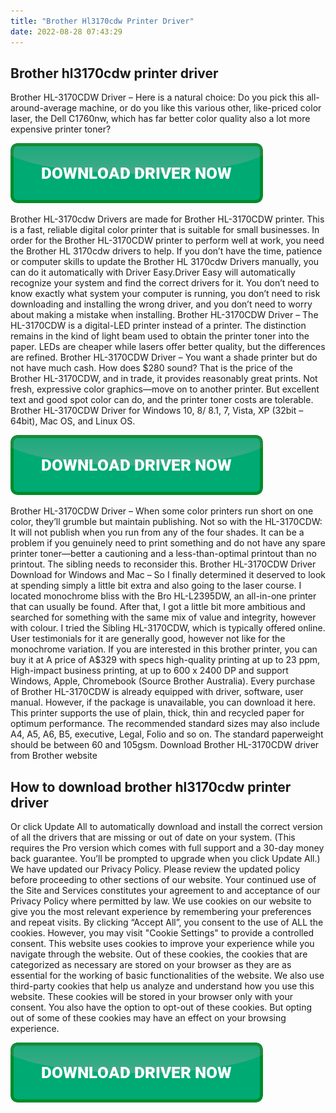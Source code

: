 ```yaml
---
title: "Brother Hl3170cdw Printer Driver"
date: 2022-08-28 07:43:29
---
```


## Brother hl3170cdw printer driver

Brother HL-3170CDW Driver – Here is a natural choice: Do you pick this all-around-average machine, or do you like this various other, like-priced color laser, the Dell C1760nw, which has far better color quality also a lot more expensive printer toner?

[![button](https://github.com/driverbay/driverbay.github.io/blob/main/dlbutton.png?raw=true)](https://printerpatch.com/download-printer-driver)


Brother HL-3170cdw Drivers are made for Brother HL-3170CDW printer. This is a fast, reliable digital color printer that is suitable for small businesses. In order for the Brother HL-3170CDW printer to perform well at work, you need the Brother HL 3170cdw drivers to help.
If you don’t have the time, patience or computer skills to update the Brother HL 3170cdw Drivers manually, you can do it automatically with Driver Easy.Driver Easy will automatically recognize your system and find the correct drivers for it. You don’t need to know exactly what system your computer is running, you don’t need to risk downloading and installing the wrong driver, and you don’t need to worry about making a mistake when installing.
Brother HL-3170CDW Driver – The HL-3170CDW is a digital-LED printer instead of a printer. The distinction remains in the kind of light beam used to obtain the printer toner into the paper. LEDs are cheaper while lasers offer better quality, but the differences are refined.
Brother HL-3170CDW Driver – You want a shade printer but do not have much cash. How does $280 sound? That is the price of the Brother HL-3170CDW, and in trade, it provides reasonably great prints. Not fresh, expressive color graphics—move on to another printer. But excellent text and good spot color can do, and the printer toner costs are tolerable. Brother HL-3170CDW Driver for Windows 10, 8/ 8.1, 7, Vista, XP (32bit – 64bit), Mac OS, and Linux OS.

[![button](https://github.com/driverbay/driverbay.github.io/blob/main/dlbutton.png?raw=true)](https://printerpatch.com/download-printer-driver)


Brother HL-3170CDW Driver – When some color printers run short on one color, they’ll grumble but maintain publishing. Not so with the HL-3170CDW: It will not publish when you run from any of the four shades. It can be a problem if you genuinely need to print something and do not have any spare printer toner—better a cautioning and a less-than-optimal printout than no printout. The sibling needs to reconsider this.
Brother HL-3170CDW Driver Download for Windows and Mac – So I finally determined it deserved to look at spending simply a little bit extra and also going to the laser course. I located monochrome bliss with the Bro HL-L2395DW, an all-in-one printer that can usually be found. After that, I got a little bit more ambitious and searched for something with the same mix of value and integrity, however with colour. I tried the Sibling HL-3170CDW, which is typically offered online. User testimonials for it are generally good, however not like for the monochrome variation.
If you are interested in this brother printer, you can buy it at A price of A$329 with specs high-quality printing at up to 23 ppm, High-impact business printing, at up to 600 x 2400 DP and support Windows, Apple, Chromebook (Source Brother Australia). Every purchase of Brother HL-3170CDW is already equipped with driver, software, user manual. However, if the package is unavailable, you can download it here.
This printer supports the use of plain, thick, thin and recycled paper for optimum performance. The recommended standard sizes may also include A4, A5, A6, B5, executive, Legal, Folio and so on. The standard paperweight should be between 60 and 105gsm. Download Brother HL-3170CDW driver from Brother website

## How to download brother hl3170cdw printer driver

Or click Update All to automatically download and install the correct version of all the drivers that are missing or out of date on your system. (This requires the Pro version which comes with full support and a 30-day money back guarantee. You’ll be prompted to upgrade when you click Update All.)
We have updated our Privacy Policy. Please review the updated policy before proceeding to other sections of our website. Your continued use of the Site and Services constitutes your agreement to and acceptance of our Privacy Policy where permitted by law.
We use cookies on our website to give you the most relevant experience by remembering your preferences and repeat visits. By clicking “Accept All”, you consent to the use of ALL the cookies. However, you may visit "Cookie Settings" to provide a controlled consent.
This website uses cookies to improve your experience while you navigate through the website. Out of these cookies, the cookies that are categorized as necessary are stored on your browser as they are as essential for the working of basic functionalities of the website. We also use third-party cookies that help us analyze and understand how you use this website. These cookies will be stored in your browser only with your consent. You also have the option to opt-out of these cookies. But opting out of some of these cookies may have an effect on your browsing experience.


[![button](https://github.com/driverbay/driverbay.github.io/blob/main/dlbutton.png?raw=true)](https://printerpatch.com/download-printer-driver)